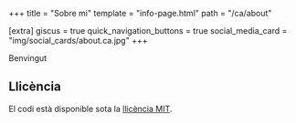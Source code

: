 +++
title = "Sobre mi"
template = "info-page.html"
path = "/ca/about"

[extra]
giscus = true
quick_navigation_buttons = true
social_media_card = "img/social_cards/about.ca.jpg"
+++

Benvingut

## Llicència

El codi està disponible sota la [llicència MIT](https://choosealicense.com/licenses/mit/).
